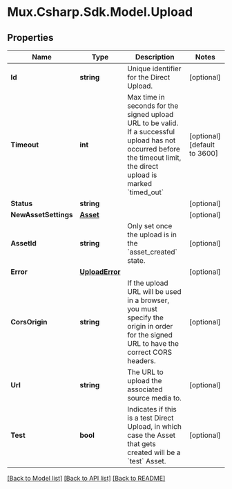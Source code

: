 # Mux.Csharp.Sdk.Model.Upload

## Properties

Name | Type | Description | Notes
------------ | ------------- | ------------- | -------------
**Id** | **string** | Unique identifier for the Direct Upload. | [optional] 
**Timeout** | **int** | Max time in seconds for the signed upload URL to be valid. If a successful upload has not occurred before the timeout limit, the direct upload is marked &#x60;timed_out&#x60; | [optional] [default to 3600]
**Status** | **string** |  | [optional] 
**NewAssetSettings** | [**Asset**](Asset.md) |  | [optional] 
**AssetId** | **string** | Only set once the upload is in the &#x60;asset_created&#x60; state. | [optional] 
**Error** | [**UploadError**](UploadError.md) |  | [optional] 
**CorsOrigin** | **string** | If the upload URL will be used in a browser, you must specify the origin in order for the signed URL to have the correct CORS headers. | [optional] 
**Url** | **string** | The URL to upload the associated source media to. | [optional] 
**Test** | **bool** | Indicates if this is a test Direct Upload, in which case the Asset that gets created will be a &#x60;test&#x60; Asset. | [optional] 

[[Back to Model list]](../README.md#documentation-for-models) [[Back to API list]](../README.md#documentation-for-api-endpoints) [[Back to README]](../README.md)


